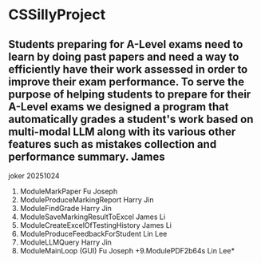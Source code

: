 # CSSillyProject
Students preparing for A-Level exams need to learn by doing past papers and need a way to efficiently have their work assessed in order to improve their exam performance. To serve the purpose of helping students to prepare for their A-Level exams we designed a program that automatically grades a student's work based on multi-modal LLM along with its various other features such as mistakes collection and performance summary.
James
---
joker
20251024

1. ModuleMarkPaper Fu Joseph
2. ModuleProduceMarkingReport Harry Jin
3. ModuleFindGrade Harry Jin
4. ModuleSaveMarkingResultToExcel James Li
5. ModuleCreateExcelOfTestingHistory James Li
6. ModuleProduceFeedbackForStudent Lin Lee
7. ModuleLLMQuery Harry Jin
8. ModuleMainLoop (GUI) Fu Joseph
 +9.ModulePDF2b64s Lin Lee*
